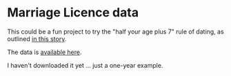 # Marriage Licence data

This could be a fun project to try the "half your age plus 7" rule of dating, as outlined [in this story](https://www.austin360.com/entertainment/20170811/turns-out-most-texans-actually-follow-thehalf-your-age-plus-seven-marriage-rule).

The data is [available here](https://www.dshs.texas.gov/vs/marriagedivorce/mindex.shtm).

I haven't downloaded it yet ... just a one-year example.
